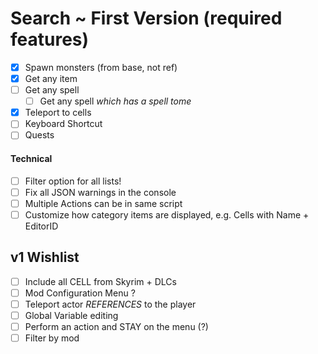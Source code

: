 # Search ~ First Version (required features)

- [X] Spawn monsters (from base, not ref)
- [X] Get any item
- [ ] Get any spell
    - [ ] Get any spell *which has a spell tome*
- [X] Teleport to cells
- [ ] Keyboard Shortcut
- [ ] Quests

#### Technical

- [ ] Filter option for all lists!
- [ ] Fix all JSON warnings in the console
- [ ] Multiple Actions can be in same script
- [ ] Customize how category items are displayed, e.g. Cells with Name + EditorID

## v1 Wishlist

- [ ] Include all CELL from Skyrim + DLCs
- [ ] Mod Configuration Menu ?
- [ ] Teleport actor *REFERENCES* to the player
- [ ] Global Variable editing
- [ ] Perform an action and STAY on the menu (?)
- [ ] Filter by mod
